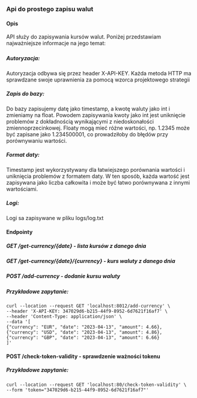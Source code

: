 ### Api do prostego zapisu walut

#### Opis
API służy do zapisywania kursów walut. Poniżej przedstawiam najważniejsze informacje na jego temat:

###
##### Autoryzacja:

Autoryzacja odbywa się przez header X-API-KEY. Każda metoda HTTP ma sprawdzane swoje uprawnienia za pomocą wzorca projektowego strategii

##### Zapis do bazy:

Do bazy zapisujemy datę jako timestamp, a kwotę waluty jako int i zmieniamy na float. Powodem zapisywania kwoty jako int jest uniknięcie problemów z dokładnością wynikającymi z niedoskonałości zmiennoprzecinkowej. Floaty mogą mieć różne wartości, np. 1.2345 może być zapisane jako 1.234500001, co prowadziłoby do błędów przy porównywaniu wartości.

##### Format daty:
Timestamp jest wykorzystywany dla łatwiejszego porównania wartości i uniknięcia problemów z formatem daty. W ten sposób, każda wartość jest zapisywana jako liczba całkowita i może być łatwo porównywana z innymi wartościami.

##### Logi:
Logi sa zapisywane w pliku logs/log.txt 

#### Endpointy

##### GET /get-currency/{date} - lista kursów z danego dnia

##### GET /get-currency/{date}/{currency} - kurs waluty z danego dnia

##### POST /add-currency - dodanie kursu waluty
##### Przykładowe zapytanie:
```
curl --location --request GET 'localhost:8012/add-currency' \
--header 'X-API-KEY: 347029d6-b215-44f9-8952-6d7621f16af7' \
--header 'Content-Type: application/json' \
--data '[
{"currency": "EUR", "date": "2023-04-13", "amount": 4.66},
{"currency": "USD", "date": "2023-04-13", "amount": 4.86},
{"currency": "GBP", "date": "2023-04-13", "amount": 6.66}
]'
```

#### POST /check-token-validity - sprawdzenie ważności tokenu
##### Przykładowe zapytanie:
```
curl --location --request GET 'localhost:80/check-token-validity' \
--form 'token="347029d6-b215-44f9-8952-6d7621f16af7"'
```



